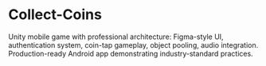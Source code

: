 # Collect-Coins
Unity mobile game with professional architecture: Figma-style UI, authentication system, coin-tap gameplay, object pooling, audio integration. Production-ready Android app demonstrating industry-standard practices.
